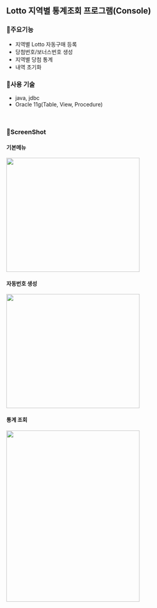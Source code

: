 ## Lotto 지역별 통계조회 프로그램(Console)

### 🌱주요기능
  - 지역별 Lotto 자동구매 등록
  - 당첨번호/보너스번호 생성
  - 지역별 당첨 통계
  - 내역 초기화

### 🌱사용 기술
  - java, jdbc
  - Oracle 11g(Table, View, Procedure)
<br>

### 🌱ScreenShot <br>
#### 기본메뉴
<img src="https://user-images.githubusercontent.com/91609858/135722690-44188527-918e-4b13-b686-2c4f455467af.PNG" width="350" height="300"> <br>
  
#### 자동번호 생성
<img src="https://user-images.githubusercontent.com/91609858/135722733-47a68d08-db8f-45bf-bba4-d7633d7c57db.PNG" width="350" height="300"> <br>

#### 통계 조회
<img src="https://user-images.githubusercontent.com/91609858/135722779-e2cb1675-9917-472f-86f1-a44dbd080697.PNG" width="350" height="450"> <br>
